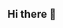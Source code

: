 ## Hi there 👋

<!--
**rushawx/rushawx** is a ✨ _special_ ✨ repository because its `README.md` (this file) appears on your GitHub profile.

My name is Anton Shishkov. I’m currently working at Ozon Tech as Junior Software Engineer. Also I’m currently learning Data Engineering at Higher School of Economics. You can reach me by telegram @rushawx

I have following skills. Programming languuages: Python, Golang, SQL. Databases: Postgres, Vertica, Clickhouse, Redis. Orchestration: Airflow. Message brokers: Kafka. Big Data: Spark.

I have 3+ years of experience in IT, while I was working at PwC (Data Analyst), STM Labs (Data Analyst), Ozon Tech (Backend Developer).

Apart from working or learning I take part in running competitions.
-->

